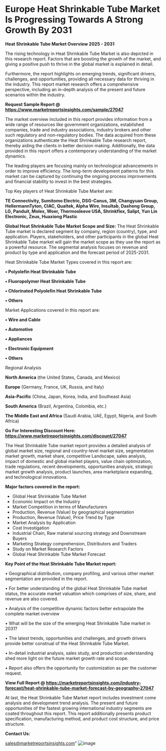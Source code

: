  # Europe Heat Shrinkable Tube Market Is Progressing Towards A Strong Growth By 2031

<Strong> Heat Shrinkable Tube Market Overview 2025 - 2031</strong>

The rising technology in Heat Shrinkable Tube Market is also depicted in this research report. Factors that are boosting the growth of the market, and giving a positive push to thrive in the global market is explained in detail.

Furthermore, the report highlights on emerging trends, significant drivers, challenges, and opportunities, providing all necessary data for thriving in the industry. This report market research offers a comprehensive perspective, including an in-depth analysis of the present and future scenarios within the industry.

<strong>Request Sample Report @ <a href=https://www.marketreportsinsights.com/sample/27047>https://www.marketreportsinsights.com/sample/27047</a></strong>

The market overview included in this report provides information from a wide range of resources like government organizations, established companies, trade and industry associations, industry brokers and other such regulatory and non-regulatory bodies. The data acquired from these organizations authenticate the Heat Shrinkable Tube research report, thereby aiding the clients in better decision making. Additionally, the data provided in this report offers a contemporary understanding of the market dynamics.

The leading players are focusing mainly on technological advancements in order to improve efficiency. The long-term development patterns for this market can be captured by continuing the ongoing process improvements and financial stability to invest in the best strategies.

Top Key players of Heat Shrinkable Tube Market are:

<strong>TE Connectivity, Sumitomo Electric, DSG-Canus, 3M, Changyuan Group, HellermannTyton, CIAC, Qualtek, Alpha Wire, Insultab, Dasheng Group, LG, Panduit, Molex, Woer, Thermosleeve USA, Shrinkflex, Salipt, Yun Lin Electronic, Zeus, Huaxiong Plastic</strong>

<strong><b>Global Heat Shrinkable Tube Market Scope and Size:</b></strong>
The Heat Shrinkable Tube market is declared segment by company, region (country), type, and application. Players, stakeholders, and other participants in the global Heat Shrinkable Tube market will gain the market scope as they use the report as a powerful resource. The segmental analysis focuses on revenue and product by type and application and the forecast period of 2025-2031.

Heat Shrinkable Tube Market Types covered in this report are:

<strong>• Polyolefin Heat Shrinkable Tube

• Fluoropolymer Heat Shrinkable Tube

• Chlorinated Polyolefin Heat Shrinkable Tube

• Others</strong>

Market Applications covered in this report are:

<strong>• Wire and Cable

• Automotive

• Appliances

• Electronic Equipment

• Others</strong> 

Regional Analysis

<strong>North America</strong> (the United States, Canada, and Mexico)

<strong>Europe</strong> (Germany, France, UK, Russia, and Italy)

<strong>Asia-Pacific</strong> (China, Japan, Korea, India, and Southeast Asia)

<strong>South America</strong> (Brazil, Argentina, Colombia, etc.)

<strong>The Middle East and Africa</strong> (Saudi Arabia, UAE, Egypt, Nigeria, and South Africa)

<strong>Go For Interesting Discount Here: <a href=https://www.marketreportsinsights.com/discount/27047>https://www.marketreportsinsights.com/discount/27047</a></strong>

The Heat Shrinkable Tube market report provides a detailed analysis of global market size, regional and country-level market size, segmentation market growth, market share, competitive Landscape, sales analysis, impact of domestic and global market players, value chain optimization, trade regulations, recent developments, opportunities analysis, strategic market growth analysis, product launches, area marketplace expanding, and technological innovations.

<strong><b>Major factors covered in the report:</b></strong>
<ul>
  <li>Global Heat Shrinkable Tube Market </li>
  <li>Economic Impact on the Industry</li>
  <li>Market Competition in terms of Manufacturers</li>
  <li>Production, Revenue (Value) by geographical segmentation</li>
  <li>Production, Revenue (Value), Price Trend by Type</li>
  <li>Market Analysis by Application</li>
  <li>Cost Investigation</li>
  <li>Industrial Chain, Raw material sourcing strategy and Downstream Buyers</li>
  <li>Marketing Strategy comprehension, Distributors and Traders</li>
  <li>Study on Market Research Factors</li>
  <li>Global Heat Shrinkable Tube Market Forecast</li>
</ul>

<strong><b>Key Point of the Heat Shrinkable Tube Market report:</b></strong>

• Geographical distribution, company profiling, and various other market segmentation are provided in the report.

• For better understanding of the global Heat Shrinkable Tube market status, the accurate market valuation which comprises of size, share, and revenue are also covered.

• Analysis of the competitive dynamic factors better extrapolate the complete market overview

• What will be the size of the emerging Heat Shrinkable Tube market in 2031?

• The latest trends, opportunities and challenges, and growth drivers provide better construal of the Heat Shrinkable Tube Market.

• In-detail industrial analysis, sales study, and production understanding shed more light on the future market growth rate and scope.

• Report also offers the opportunity for customization as per the customer request.

<strong><b>View Full Report @ <a href=https://marketreportsinsights.com/industry-forecast/heat-shrinkable-tube-market-forecast-by-geography-27047>https://marketreportsinsights.com/industry-forecast/heat-shrinkable-tube-market-forecast-by-geography-27047</a></b></strong>


At last, the Heat Shrinkable Tube Market report includes investment come analysis and development trend analysis. The present and future opportunities of the fastest growing international industry segments are coated throughout this report. This report additionally presents product specification, manufacturing method, and product cost structure, and price structure.

<strong>Contact Us:</strong>

sales@marketreportsinsights.com"
![image](https://github.com/user-attachments/assets/275b1239-6c54-4018-be8d-335e45611253)
